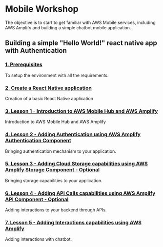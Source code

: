 # Mobile Workshop

The objective is to start to get familiar with AWS Mobile services, including AWS Amplify and building a simple chatbot mobile application.

## Building a simple "Hello World!" react native app with Authentication

### [1. Prerequisites](./Prerequisites/)

To setup the environment with all the requirements.
  
### [2. Create a React Native application](./createApp/)

Creation of a basic React Native application

### [3. Lesson 1 - Introduction to AWS Mobile Hub and AWS Amplify](./lesson1/)

Introduction to AWS Mobile Hub and AWS Amplify

### [4. Lesson 2 - Adding Authentication using AWS Amplify Authentication Component](./lesson2/)

Bringing authentication mechanism to your application.

### [5. Lesson 3 - Adding Cloud Storage capabilities using AWS Amplify Storage Component - Optional](./lesson3)

Bringing storage capabilities to your application.

### [6. Lesson 4 - Adding API Calls capabilities using AWS Amplify API Component - Optional](./lesson4/)

Adding interactions to your backend through APIs.

### [7. Lesson 5 - Adding Interactions capabilities using AWS Amplify](./lesson5)

Adding interactions with chatbot.
